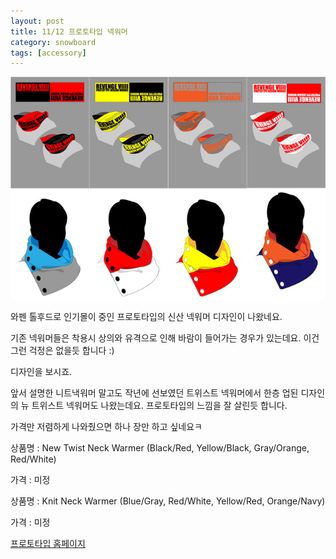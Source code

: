 ```yaml
---
layout: post
title: 11/12 프로토타입 넥워머
category: snowboard
tags: [accessory]
---
```

![Prototype Neck Wormer](/images/posts/prototype-neck-wormer.jpg)

와펜 톨후드로 인기몰이 중인 프로토타입의 신산 넥워머 디자인이 나왔네요.

기존 넥워머들은 착용시 상의와 유격으로 인해 바람이 들어가는 경우가 있는데요. 이건 그런 걱정은 없을듯 합니다 :)

디자인을 보시죠.



앞서 설명한 니트낵워머 말고도 작년에 선보였던 트위스트 넥워머에서 한층 업된 디자인의 뉴 트위스트 넥워머도 나왔는데요. 프로토타입의 느낌을 잘 살린듯 합니다.

가격만 저렴하게 나와줬으면 하나 장만 하고 싶네요ㅋ

 

상품명 : New Twist Neck Warmer (Black/Red, Yellow/Black, Gray/Orange, Red/White)

 가격 : 미정

상품명 : Knit Neck Warmer (Blue/Gray, Red/White, Yellow/Red, Orange/Navy)

가격 : 미정

 

[프로토타입 홈페이지](http://www.byprototype.com/)

 